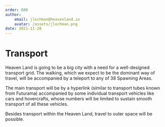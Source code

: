 ```yaml
---
order: 600
author: 
    email: jlochman@heavenland.io
    avatar: /assets/jlochman.png
date: 2021-11-28
---
```


# Transport

Heaven Land is going to be a big city with a need for a well-designed transport grid. The walking, which we expect to be the dominant way of travel, will be accompanied by a teleport to any of 38 Spawning Areas.

The main transport will be by a hyperlink (similar to transport tubes known from Futurama) accompanied by some individual transport vehicles like cars and hovercrafts, whose numbers will be limited to sustain smooth transport of all these vehicles.

Besides transport within the Heaven Land, travel to outer space will be possible.
